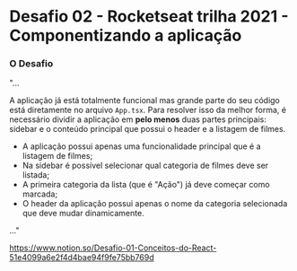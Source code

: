 # Desafio 02 - Rocketseat trilha 2021 - Componentizando a aplicação

### O Desafio

"...

A aplicação já está totalmente funcional mas grande parte do seu código está diretamente no arquivo `App.tsx`. Para resolver isso da melhor forma, é necessário dividir a aplicação em **pelo menos** duas partes principais: sidebar e o conteúdo principal que possui o header e a listagem de filmes.

- A aplicação possui apenas uma funcionalidade principal que é a listagem de filmes;
- Na sidebar é possível selecionar qual categoria de filmes deve ser listada;
- A primeira categoria da lista (que é "Ação") já deve começar como marcada;
- O header da aplicação possui apenas o nome da categoria selecionada que deve mudar dinamicamente.

..."

https://www.notion.so/Desafio-01-Conceitos-do-React-51e4099a6e2f4d4bae94f9fe75bb769d
